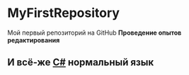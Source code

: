 # MyFirstRepository
Мой первый репозиторий на GitHub
**Проведение опытов редактирования**
## И всё-же [C#](https://learn.microsoft.com/ru-ru/dotnet/csharp/) нормальный язык
